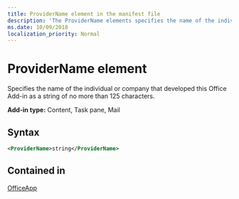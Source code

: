 ```yaml
---
title: ProviderName element in the manifest file
description: 'The ProviderName elements specifies the name of the individual or company that developed this Office Add-in.'
ms.date: 10/09/2018
localization_priority: Normal
---
```


# ProviderName element

Specifies the name of the individual or company that developed this Office Add-in as a string of no more than 125 characters.

**Add-in type:** Content, Task pane, Mail

## Syntax

```XML
<ProviderName>string</ProviderName>
```

## Contained in

[OfficeApp](officeapp.md)

